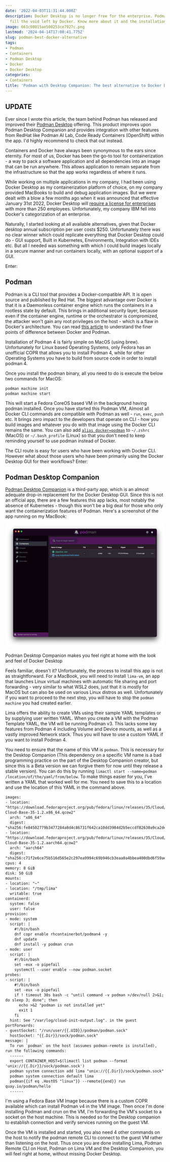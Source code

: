 ```yaml
---
date: '2022-04-03T11:31:44.000Z'
description: Docker Desktop is no longer free for the enterprise. Podman helps you
  fill the void left by Docker. Know more about it and the installation process.
image: 661c08015ae500253ce7927c.png
lastmod: '2024-04-14T17:08:41.775Z'
slug: podman-best-docker-alternative
tags:
- Podman
- Containers
- Podman Desktop
- Docker
- Docker Desktop
categories:
- Containers
title: 'Podman with Desktop Companion: The best alternative to Docker Desktop'
---
```


## UPDATE

Ever since I wrote this article, the team behind Podman has released and improved their [Podman Desktop](https://podman-desktop.io/) offering. This product improves upon Podman Desktop Companion and provides integration with other features from RedHat like Podman AI Lab, Code Ready Containers (OpenShift)  within the app. I'd highly recommend to check that out instead.

Containers and Docker have always been synonymous to the ears since eternity. For most of us, Docker has been the go-to tool for containerization - a way to pack a software application and all dependencies into an image that can be run anywhere. This allows application to remain separate from the infrastructure so that the app works regardless of where it runs.

While working on multiple applications in my company, I had been using Docker Desktop as my containerization platform of choice, on my company provided MacBooks to build and debug application images. But we were dealt with a blow a few months ago when it was announced that effective January 31st 2022, Docker Desktop will [require a license for enterprises](https://www.docker.com/blog/updating-product-subscriptions/?ref=localhost) with more than 250 employees. Unfortunately, my company IBM fell into Docker's categorization of an enterprise.

Naturally, I started looking at all available alternatives, given that Docker desktop annual subscription per user costs $250. Unfortunately there was no clear winner which could replicate everything that Docker Desktop could do - GUI support, Built in Kubernetes, Environments, Integration with IDEs etc. But all I needed was something with which I could build images locally in a secure manner and run containers locally, with an optional support of a GUI.

Enter:

Podman
------

Podman is a CLI tool that provides a Docker-compatible API. It is open source and published by Red Hat. The biggest advantage over Docker is that it is a Daemonless container engine which runs the containers in a rootless state by default. This brings in additional security layer, because even if the container engine, runtime or the orchestrator is compromized, the attacker won't gain any root privileges on the host - which is a flaw in Docker's architecture. You can read [this article](https://www.imaginarycloud.com/blog/podman-vs-docker?ref=localhost) to understand the finer points of difference between Docker and Podman.

Installation of Podman 4 is fairly simple on MacOS (using brew). Unfortunately for Linux based Operating Systems, only Fedora has an unofficial COPR that allows you to install Podman 4, while for other Operating Systems you have to build from source code in order to install podman 4.

Once you install the podman binary, all you need to do is execute the below two commands for MacOS:

```
podman machine init
podman machine start

```

This will start a Fedora CoreOS based VM in the background having podman installed. Once you have started this Podman VM, Almost all Docker CLI commands are compatible with Podman as well - `run`, `exec`, `push` etc. It brings zero impact to the developers that operate on CLI - how you build images and whatever you do with that image using the Docker CLI remains the same. You can also add [`alias docker=podman`](https://podman.io/whatis.html?ref=localhost) to `~/.zshrc` (MacOS) or `~/.bash_profile` (Linux) so that you don't need to keep reminding yourself to use podman instead of Docker.

The CLI route is easy for users who have been working with Docker CLI. However what about those users who have been primarily using the Docker Desktop GUI for their workflows? Enter:

Podman Desktop Companion
------------------------

[Podman Desktop Companion](https://iongion.github.io/podman-desktop-companion/?ref=localhost) is a third-party app, which is an almost adequate drop-in replacement for the Docker Desktop GUI. Since this is not an official app, there are a few features this app lacks, most notably the absence of Kubernetes - though this won't be a big deal for those who only want the containerization features of Podman. Here's a screenshot of the app running on my MacBook:

![](661c08015ae500253ce7927c_bc163f7c-0948-4378-ab5b-f995df78a27b.png)

Podman Desktop Companion makes you feel right at home with the look and feel of Docker Desktop

Feels familiar, doesn't it? Unfortunately, the process to install this app is not as straightforward. For a MacBook, you will need to install `lima-vm`, an app that launches Linux virtual machines with automatic file sharing and port forwarding - very similar to what WSL2 does, just that it is mostly for MacOS but can also be used on various Linux distros as well. Unfortunately if you want to proceed to the next step, you will have to stop the `podman machine` you had created earlier.

Lima offers the ability to create VMs using their sample YAML templates or by supplying user written YAML. When you create a VM with the Podman Template YAML, the VM will be running Podman v3. This lacks some key features from Podman 4 including Volume and Device mounts, as well as a vastly improved Network stack. Thus you will have to use a custom YAML if you want to install Podman 4.

You need to ensure that the name of this VM is `podman`. This is necessary for the Desktop Companion (This dependency on a specific VM name is a bad programming practice on the part of the Desktop Companion creator, but since this is a Beta version we can forgive them for now until they release a stable version). You can do this by running `limactl start --name=podman /location/of/the/yaml/from/below`. To make things easier for you, I've written a YAML that worked well for me. You need to save this to a location and use the location of this YAML in the command above.

```
images:
- location: "https://download.fedoraproject.org/pub/fedora/linux/releases/35/Cloud/x86_64/images/Fedora-Cloud-Base-35-1.2.x86_64.qcow2"
  arch: "x86_64"
  digest: "sha256:fe84502779b3477284a8d4c86731f642ca10dd3984d2b5eccdf82630a9ca2de6"
- location: "https://download.fedoraproject.org/pub/fedora/linux/releases/35/Cloud/aarch64/images/Fedora-Cloud-Base-35-1.2.aarch64.qcow2"
  arch: "aarch64"
  digest: "sha256:c71f2e6ce75b516d565e2c297ea9994c69b946cb3eaa0a4bbea400dbd6f59ae6"
cpus: 4
memory: 8 GiB
disk: 50 GiB
mounts:
- location: "~"
- location: "/tmp/lima"
  writable: true
containerd:
  system: false
  user: false
provision:
- mode: system
  script: |
    #!/bin/bash
    dnf copr enable rhcontainerbot/podman4 -y
    dnf update
    dnf install -y podman crun
- mode: user
  script: |
    #!/bin/bash
    set -eux -o pipefail
    systemctl --user enable --now podman.socket
probes:
- script: |
    #!/bin/bash
    set -eux -o pipefail
    if ! timeout 30s bash -c "until command -v podman >/dev/null 2>&1; do sleep 3; done"; then
      echo >&2 "podman is not installed yet"
      exit 1
    fi
  hint: See "/var/log/cloud-init-output.log". in the guest
portForwards:
- guestSocket: "/run/user/{{.UID}}/podman/podman.sock"
  hostSocket: "{{.Dir}}/sock/podman.sock"
message: |
  To run `podman` on the host (assumes podman-remote is installed), run the following commands:
  ------
  export CONTAINER_HOST=$(limactl list podman --format 'unix://{{.Dir}}/sock/podman.sock')
  podman system connection add lima "unix://{{.Dir}}/sock/podman.sock"
  podman system connection default lima
  podman{{if eq .HostOS "linux"}} --remote{{end}} run quay.io/podman/hello
  ------

```

I'm using a Fedora Base VM Image because there is a custom COPR available which can install Podman v4 in the VM image. Then once I'm done installing Podman and crun on the VM, I'm forwarding the VM's socket to a socket on the host machine. This is needed so for the Desktop companion to establish connection and verify services running on the guest VM.

Once the VM is installed and started, you also need 4 other commands on the host to notify the podman remote CLI to connect to the guest VM rather than listening on the host. Thus once you are done installing Lima, Podman Remote CLI on Host, Podman on Lima VM and the Desktop Companion, you will feel right at home, without missing Docker Desktop.